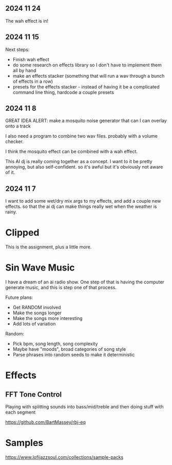 ## 2024 11 24
The wah effect is in!

## 2024 11 15
Next steps:
* Finish wah effect
* do some research on effects library so I don't have to implement them all by hand
* make an effects stacker (something that will run a wav through a bunch of effects in a row)
* presets for the effects stacker - instead of having it be a complicated command line thing, hardcode a couple presets

## 2024 11 8
GREAT IDEA ALERT: make a mosquito noise generator that can I can overlay onto a track

I also need a program to combine two wav files. probably with a volume checker.

I think the mosquito effect can be combined with a wah effect.

This AI dj is really coming together as a concept. I want to it be pretty annoying, but also self-confident. so it's awful but it's obviously not aware of it.

## 2024 11 7
I want to add some wet/dry mix args to my effects, and add a couple new effects. so that the ai dj can make things really wet when the weather is rainy.

# Clipped
This is the assignment, plus a little more.

# Sin Wave Music
I have a dream of an ai radio show. One step of that is having the computer generate music, and this is step one of that process.

Future plans:
* Get RANDOM involved
* Make the songs longer
* Make the songs more interesting
* Add lots of variation

Random:
* Pick bpm, song length, song complexity
* Maybe have "moods", broad categories of song style
* Parse phrases into random seeds to make it deterministic

# Effects
## FFT Tone Control
Playing with splitting sounds into bass/mid/treble and then doing stuff with each segment


https://github.com/BartMassey/rbj-eq

# Samples 
https://www.lofijazzsoul.com/collections/sample-packs

